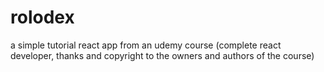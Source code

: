 # rolodex

a simple tutorial react app from an udemy course (complete react developer, thanks and copyright to the owners and authors of the course)
